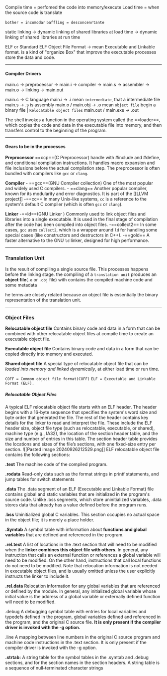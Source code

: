 Compile time = perfomed the code into memory/execute
Load time = when the source code is translate

`bother = incomodar`
`baffling = desconcenrtante`

static linking -> dynamic linking of shared libraries at load time ->  dynamic linking of shared libraries at run time

ELF or Standard ELF Object File Format -> mean Executable and Linkable format. is a kind of "organize Box" that improve the executable processes store the data and code.

---
#### Compiler Drivers

main.c -> preprocessor -> main.i -> compiler -> main.s -> assembler -> main.o -> linking -> main.out

main.c -> C language 
main.i -> .i mean `intermediate`, that a intermediate file
main.s -> .s is assembly 
main.o / main.obj -> .o mean `object file` begin a binary file | `Relocatable object files`
main.out / main.exe -> .out 


The shell invokes a function in the operating system called the ==loader==, which copies the code and data in the executable file into memory, and then transfers control to the beginning of the program.

---
#### Gears to be in the processes 

**Preprocessor**
	==ccp==(C Preprocessor) handle with #include and #define, and conditional compilation instructions. It handles macro expansion and file inclusions before the actual compilation step.
		The preprocessor is often bundled with compilers like `gcc` or `clang`.

**Compiler**
	- ==gcc==(GNU Compiler collection) One of the most popular and widely used C compilers.
	- ==clang== Another popular compiler, known for its modularity and error diagnostics. It is part of the [[LLVM project]]
	-==cc== In many Unix-like systems, `cc` is a reference to the system's default C compiler (which is often `gcc` or `clang`).

**Linker**
	-==ld==(GNU Linker ) Commonly used to link object files and libraries into a single executable. It is used in the final stage of compilation after the code has been compiled into object files.
	-==collect2== In some cases, `gcc` uses `collect2`, which is a wrapper around `ld` for handling some special cases (like constructors and destructors in C++).
	-==gold== A faster alternative to the GNU `ld` linker, designed for high performance.
	

---
### Translation Unit

Is the result of compiling a single source file. This processes happens before the linking stage. the compiling of a `translation unit` produces an **object file**(`.o` or `.obj` file) with contains the compiled machine code and some metadata

he terms are closely related because an object file is essentially the binary representation of the translation unit.

----

### Object Files

**Relocatable object file**
	Contains binary code and data in a form that can be combined with other relocatable object files at compile time to create an executable object file.

**Executable object file**
	Contains binary code and data in a form that can be copied directly into memory and executed.

**Shared object file**
	A special type of relocatable object file that can be _loaded into memory and linked dynamically_, at either load time or run time.

`COFF = Common object file format(COFF)`
`ELF = Executable and Linkable Format (ELF).`


##### Relocatable Object Files

A typical ELF relocatable object file starts with an ELF header. The header begins with a 16-byte sequence that specifies the system's word size and byte order that generated the file. The rest of the header contains key details for the linker to read and interpret the file. These include the ELF header size, object file type (such as relocatable, executable, or shared), machine type (e.g., IA32), the location of the section header table, and the size and number of entries in this table. The section header table provides the locations and sizes of the file’s sections, with one fixed-size entry per section.
![[Pasted image 20240926212529.png]]
ELF relocatable object file contains the following sections:

**.text**
	The machine code of the compiled program.

**.rodata**
	Read-only data such as the format strings in printf statements, and jump tables for switch statements
	

**.data**
	The .data segment of an ELF (Executable and Linkable Format) file contains global and static variables that are initialized in the program's source code. Unlike .bss segments, which store uninitialized variables, .data stores data that already has a value defined before the program runs.

.**bss**
	Uninitialized global C variables. This section occupies no actual space in the object file; it is merely a place holder.

**.Symtab**
	A symbol table with information about **functions and global variables** that are defined and referenced in the program.

**.rel.text**
	A list of locations in the .text section that will need to be modified when the **linker combines this object file with others**. In general, any instruction that calls an external function or references a global variable will need to be modified. On the other hand, instructions that call local functions do not need to be modified. Note that relocation information is not needed in executable object files, and is usually omitted unless the user explicitly instructs the linker to include it.

**.rel.data**
	Relocation information for any global variables that are referenced or defined by the module. In general, any initialized global variable whose initial value is the address of a global variable or externally defined function will need to be modified.

.debug
	A debugging symbol table with entries for local variables and typedefs defined in the program, global variables defined and referenced in the program, and the original C source file. **It is only present if the compiler driver is invoked with the -g option.**

.line
	A mapping between line numbers in the original C source program and machine code instructions in the .text section. It is only present if the compiler driver is invoked with the -g option.

**.strtab:**
	 A string table for the symbol tables in the .symtab and .debug sections, and for the section names in the section headers. A string table is a sequence of null-terminated character strings